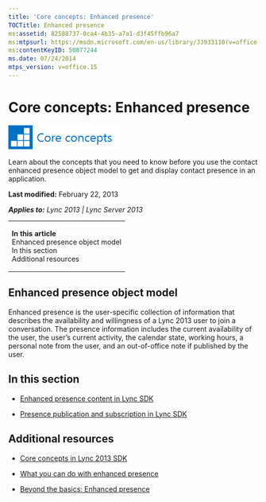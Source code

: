 ```yaml
---
title: 'Core concepts: Enhanced presence'
TOCTitle: Enhanced presence
ms:assetid: 82588737-0ca4-4b35-a7a1-d3f45ffb96a7
ms:mtpsurl: https://msdn.microsoft.com/en-us/library/JJ933110(v=office.15)
ms:contentKeyID: 50877244
ms.date: 07/24/2014
mtps_version: v=office.15
---
```


# Core concepts: Enhanced presence

![Core concepts](images/JJ933133.mod_icon_CoreConcepts_long(Office.15).png "Core concepts")

Learn about the concepts that you need to know before you use the contact enhanced presence object model to get and display contact presence in an application.

**Last modified:** February 22, 2013

***Applies to:** Lync 2013 | Lync Server 2013*

<table>
<colgroup>
<col style="width: 100%" />
</colgroup>
<tbody>
<tr class="odd">
<td><p><strong>In this article</strong><br />
Enhanced presence object model<br />
In this section<br />
Additional resources</p></td>
</tr>
</tbody>
</table>

## Enhanced presence object model

Enhanced presence is the user-specific collection of information that describes the availability and willingness of a Lync 2013 user to join a conversation. The presence information includes the current availability of the user, the user’s current activity, the calendar state, working hours, a personal note from the user, and an out-of-office note if published by the user.

## In this section

  - [Enhanced presence content in Lync SDK](enhanced-presence-content-in-lync-sdk.md)

  - [Presence publication and subscription in Lync SDK](presence-publication-and-subscription-in-lync-sdk.md)

## Additional resources

  - [Core concepts in Lync 2013 SDK](core-concepts-in-lync-2013-sdk.md)

  - [What you can do with enhanced presence](what-you-can-do-with-enhanced-presence.md)

  - [Beyond the basics: Enhanced presence](beyond-the-basics-enhanced-presence.md)

